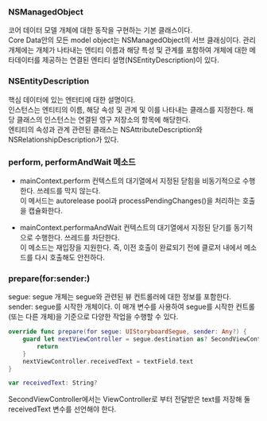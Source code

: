 ### NSManagedObject
코어 데이터 모델 개체에 대한 동작을 구현하는 기본 클래스이다.<br>
Core Data안의 모든 model object는 NSManagedObject의 서브 클래싱이다.
관리 개체에는 개체가 나타내는 엔티티 이름과 해당 특성 및 관계를 포함하여 개체에 대한 메타데이터를 제공하는 연결된 엔티티 설명(NSEntityDescription)이 있다.<br>

### NSEntityDescription
핵심 데이터에 있는 엔터티에 대한 설명이다.<br>
인스턴스는 엔티티의 이름, 해당 속성 및 관계 및 이를 나타내는 클래스를 지정한다. 해당 클래스의 인스턴스는 연결된 영구 저장소의 항목에 해당한다.<br>
엔티티의 속성과 관계 관련된 클래스는 NSAttributeDescription와 NSRelationshipDescription가 있다.<br>

### perform, performAndWait 메소드
- mainContext.perform
컨텍스트의 대기열에서 지정된 닫힘을 비동기적으로 수행한다. 쓰레드를 막지 않는다.<br>
이 메서드는 autorelease pool과 processPendingChanges()을 처리하는 호출을 캡슐화한다.<br>


- mainContext.performaAndWait
컨텍스트의 대기열에서 지정된 닫기를 동기적으로 수행한다. 쓰레드를 차단한다.<br>
이 메소드는 재입장을 지원한다. 즉, 이전 호출이 완료되기 전에 클로저 내에서 메소드를 다시 호출해도 안전하다.<br>

### prepare(for:sender:)
segue: segue 개체는 segue와 관련된 뷰 컨트롤러에 대한 정보를 포함한다.<br>
sender: segue를 시작한 개체이다. 이 매개 변수를 사용하여 segue를 시작한 컨트롤(또는 다른 개체)을 기준으로 다양한 작업을 수행할 수 있다.<br>
```swift
override func prepare(for segue: UIStoryboardSegue, sender: Any?) {
    guard let nextViewController = segue.destination as? SecondViewController else {
        return
    }
    nextViewController.receivedText = textField.text
}

var receivedText: String?
```
SecondViewController에서는 ViewController로 부터 전달받은 text를 저장해 둘 receivedText 변수를 선언해야 한다.<br>

